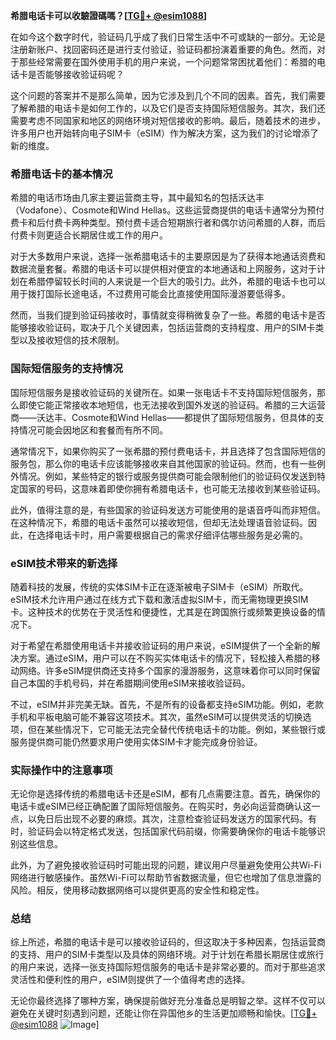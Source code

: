**希腊电话卡可以收驗證碼嗎？[[TG💪+ @esim1088](https://t.me/s/esim1088)]**

在如今这个数字时代，验证码几乎成了我们日常生活中不可或缺的一部分。无论是注册新账户、找回密码还是进行支付验证，验证码都扮演着重要的角色。然而，对于那些经常需要在国外使用手机的用户来说，一个问题常常困扰着他们：希腊的电话卡是否能够接收验证码呢？

这个问题的答案并不是那么简单，因为它涉及到几个不同的因素。首先，我们需要了解希腊的电话卡是如何工作的，以及它们是否支持国际短信服务。其次，我们还需要考虑不同国家和地区的网络环境对短信接收的影响。最后，随着技术的进步，许多用户也开始转向电子SIM卡（eSIM）作为解决方案，这为我们的讨论增添了新的维度。

### 希腊电话卡的基本情况

希腊的电话市场由几家主要运营商主导，其中最知名的包括沃达丰（Vodafone）、Cosmote和Wind Hellas。这些运营商提供的电话卡通常分为预付费卡和后付费卡两种类型。预付费卡适合短期旅行者和偶尔访问希腊的人群，而后付费卡则更适合长期居住或工作的用户。

对于大多数用户来说，选择一张希腊电话卡的主要原因是为了获得本地通话资费和数据流量套餐。希腊的电话卡可以提供相对便宜的本地通话和上网服务，这对于计划在希腊停留较长时间的人来说是一个巨大的吸引力。此外，希腊的电话卡也可以用于拨打国际长途电话，不过费用可能会比直接使用国际漫游要低得多。

然而，当我们提到验证码接收时，事情就变得稍微复杂了一些。希腊的电话卡是否能够接收验证码，取决于几个关键因素，包括运营商的支持程度、用户的SIM卡类型以及接收短信的技术限制。

### 国际短信服务的支持情况

国际短信服务是接收验证码的关键所在。如果一张电话卡不支持国际短信服务，那么即使它能正常接收本地短信，也无法接收到国外发送的验证码。希腊的三大运营商——沃达丰、Cosmote和Wind Hellas——都提供了国际短信服务，但具体的支持情况可能会因地区和套餐而有所不同。

通常情况下，如果你购买了一张希腊的预付费电话卡，并且选择了包含国际短信的服务包，那么你的电话卡应该能够接收来自其他国家的验证码。然而，也有一些例外情况。例如，某些特定的银行或服务提供商可能会限制他们的验证码仅发送到特定国家的号码，这意味着即使你拥有希腊电话卡，也可能无法接收到某些验证码。

此外，值得注意的是，有些国家的验证码发送方可能使用的是语音呼叫而非短信。在这种情况下，希腊的电话卡虽然可以接收短信，但却无法处理语音验证码。因此，在选择电话卡时，用户需要根据自己的需求仔细评估哪些服务是必需的。

### eSIM技术带来的新选择

随着科技的发展，传统的实体SIM卡正在逐渐被电子SIM卡（eSIM）所取代。eSIM技术允许用户通过在线方式下载和激活虚拟SIM卡，而无需物理更换SIM卡。这种技术的优势在于灵活性和便捷性，尤其是在跨国旅行或频繁更换设备的情况下。

对于希望在希腊使用电话卡并接收验证码的用户来说，eSIM提供了一个全新的解决方案。通过eSIM，用户可以在不购买实体电话卡的情况下，轻松接入希腊的移动网络。许多eSIM提供商还支持多个国家的漫游服务，这意味着你可以同时保留自己本国的手机号码，并在希腊期间使用eSIM来接收验证码。

不过，eSIM并非完美无缺。首先，不是所有的设备都支持eSIM功能。例如，老款手机和平板电脑可能不兼容这项技术。其次，虽然eSIM可以提供灵活的切换选项，但在某些情况下，它可能无法完全替代传统电话卡的功能。例如，某些银行或服务提供商可能仍然要求用户使用实体SIM卡才能完成身份验证。

### 实际操作中的注意事项

无论你是选择传统的希腊电话卡还是eSIM，都有几点需要注意。首先，确保你的电话卡或eSIM已经正确配置了国际短信服务。在购买时，务必向运营商确认这一点，以免日后出现不必要的麻烦。其次，注意检查验证码发送方的国家代码。有时，验证码会以特定格式发送，包括国家代码前缀，你需要确保你的电话卡能够识别这些信息。

此外，为了避免接收验证码时可能出现的问题，建议用户尽量避免使用公共Wi-Fi网络进行敏感操作。虽然Wi-Fi可以帮助节省数据流量，但它也增加了信息泄露的风险。相反，使用移动数据网络可以提供更高的安全性和稳定性。

### 总结

综上所述，希腊的电话卡是可以接收验证码的，但这取决于多种因素，包括运营商的支持、用户的SIM卡类型以及具体的网络环境。对于计划在希腊长期居住或旅行的用户来说，选择一张支持国际短信服务的电话卡是非常必要的。而对于那些追求灵活性和便利性的用户，eSIM则提供了一个值得考虑的选择。

无论你最终选择了哪种方案，确保提前做好充分准备总是明智之举。这样不仅可以避免在关键时刻遇到问题，还能让你在异国他乡的生活更加顺畅和愉快。[[TG💪+ @esim1088](https://t.me/s/esim1088) ![Image](https://i.postimg.cc/4NQfJmqS/Snipaste-2025-05-13-00-14-12.png)]